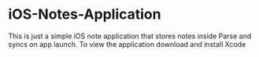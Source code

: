 # iOS-Notes-Application
This is just a simple iOS note application that stores notes inside Parse and syncs on app launch. 
To view the application download and install Xcode
